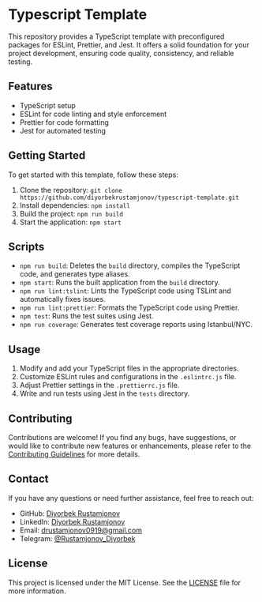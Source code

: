 # Typescript Template

This repository provides a TypeScript template with preconfigured packages for ESLint, Prettier, and Jest. It offers a solid foundation for your project development, ensuring code quality, consistency, and reliable testing.

## Features

- TypeScript setup
- ESLint for code linting and style enforcement
- Prettier for code formatting
- Jest for automated testing

## Getting Started

To get started with this template, follow these steps:

1. Clone the repository: `git clone https://github.com/diyorbekrustamjonov/typescript-template.git`
2. Install dependencies: `npm install`
3. Build the project: `npm run build`
4. Start the application: `npm start`

## Scripts

- `npm run build`: Deletes the `build` directory, compiles the TypeScript code, and generates type aliases.
- `npm start`: Runs the built application from the `build` directory.
- `npm run lint:tslint`: Lints the TypeScript code using TSLint and automatically fixes issues.
- `npm run lint:prettier`: Formats the TypeScript code using Prettier.
- `npm test`: Runs the test suites using Jest.
- `npm run coverage`: Generates test coverage reports using Istanbul/NYC.

## Usage

1. Modify and add your TypeScript files in the appropriate directories.
2. Customize ESLint rules and configurations in the `.eslintrc.js` file.
3. Adjust Prettier settings in the `.prettierrc.js` file.
4. Write and run tests using Jest in the `tests` directory.

## Contributing

Contributions are welcome! If you find any bugs, have suggestions, or would like to contribute new features or enhancements, please refer to the [Contributing Guidelines](CONTRIBUTING.md) for more details.

## Contact

If you have any questions or need further assistance, feel free to reach out:

- GitHub: [Diyorbek Rustamjonov](https://github.com/diyorbekrustamjonov)
- LinkedIn: [Diyorbek Rustamjonov](https://www.linkedin.com/in/diyorbekrustamjonov/)
- Email: [drustamjonov0919@gmail.com](mailto:drustamjonov0919@gmail.com)
- Telegram: [@Rustamjonov_Diyorbek](https://t.me/Rustamjonov_Diyorbek)

## License

This project is licensed under the MIT License. See the [LICENSE](LICENSE) file for more information.

